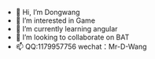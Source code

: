 - 👋 Hi, I’m Dongwang
- 👀 I’m interested in Game
- 🌱 I’m currently learning angular
- 💞️ I’m looking to collaborate on BAT
- 📫 QQ:1179957756 wechat：Mr-D-Wang

<!---
G-F-W/G-F-W is a ✨ special ✨ repository because its `README.md` (this file) appears on your GitHub profile.
You can click the Preview link to take a look at your changes.
--->
